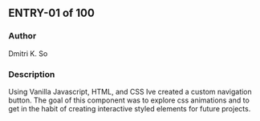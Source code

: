 ## ENTRY-01 of 100

### Author
Dmitri K. So

### Description
Using Vanilla Javascript, HTML, and CSS Ive created a custom navigation button. The goal of this component was to explore css animations and to get in the habit of creating interactive styled elements for future projects.

###